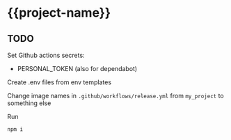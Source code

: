 # {{project-name}}

## TODO

Set Github actions secrets:

- PERSONAL_TOKEN (also for dependabot)

Create .env files from env templates

Change image names in `.github/workflows/release.yml` from `my_project` to something else

Run

```
npm i
```
